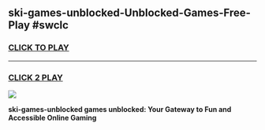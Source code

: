
## ski-games-unblocked-Unblocked-Games-Free-Play #swclc
<h3>
<a href="https://us.freeplayer.one?title=ski-games-unblocked&ref=9M">CLICK TO PLAY</a></h3>
<hr>

<h3>
<a href="https://us.freeplayer.one?title=ski-games-unblocked&ref=9M">CLICK 2 PLAY</a>
  
</h3>

<a href="https://us.freeplayer.one?title=ski-games-unblocked&ref=9M"><img src="https://clearcache.store/games.png"></a>


**ski-games-unblocked games unblocked: Your Gateway to Fun and Accessible Online Gaming**
